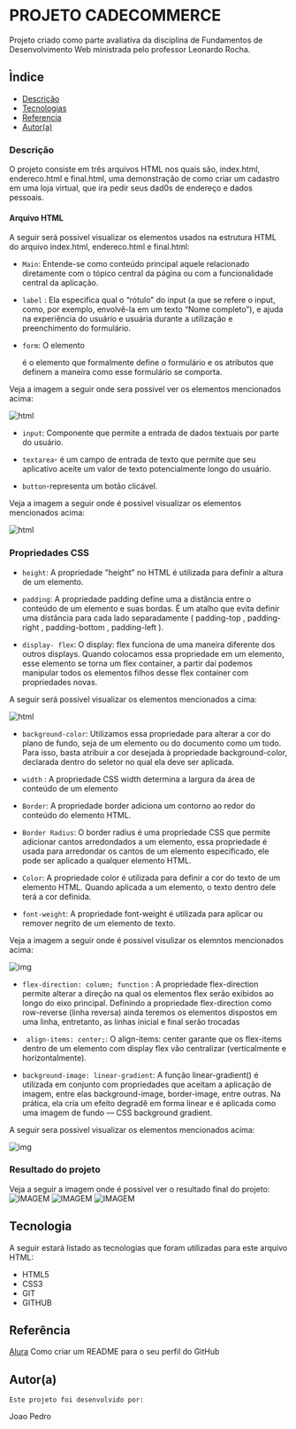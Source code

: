 
# PROJETO CADECOMMERCE
Projeto criado como parte avaliativa da disciplina de Fundamentos de Desenvolvimento Web ministrada pelo professor Leonardo Rocha.
 
## Ìndice
 
* [Descrição](#descrição)
* [Tecnologias](#tecnologia)
* [Referencia](#referência)
* [Autor(a)](#autora)
 
### Descrição
O projeto consiste em três arquivos HTML nos quais são, index.html, endereco.html e final.html, uma demonstração de como criar um cadastro em uma loja virtual, que ira pedir seus dad0s de endereço e dados pessoais.
 
 
#### Arquivo HTML
  A seguir será possivel visualizar os elementos usados na estrutura HTML do arquivo index.html, endereco.html e final.html:
 
 
* `Main`: Entende-se como conteúdo principal aquele relacionado diretamente com o tópico central da página ou com a funcionalidade central da aplicação.
 
* `label` : Ela especifica qual o “rótulo” do input (a que se refere o input, como, por exemplo, envolvê-la em um texto “Nome completo”), e ajuda na experiência do usuário e usuária durante a utilização e preenchimento do formulário.
 
 
* `form`: O elemento <form> é o elemento que formalmente define o formulário e os atributos que definem a maneira como esse formulário se comporta.
 
Veja a imagem a seguir onde sera possivel ver os elementos mencionados acima:
 
![html](img/print1novo.PNG)
 
* `input`: Componente que permite a entrada de dados textuais por parte do usuário.
 
* `textarea`- é um campo de entrada de texto que permite que seu aplicativo aceite um valor de texto potencialmente longo do usuário.
 
* `button`-representa um botão clicável.
 
Veja a imagem a seguir onde é possivel visualizar os elementos mencionados acima:
 
![html](img/print2.PNG)
 
 
### Propriedades CSS
 
 * ``height``: A propriedade "height" no HTML é utilizada para definir a altura de um elemento.
 
* `padding`: A propriedade padding define uma a distância entre o conteúdo de um elemento e suas bordas. É um atalho que evita definir uma distância para cada lado separadamente ( padding-top , padding-right , padding-bottom , padding-left ).
 
* `display- flex`: O display: flex funciona de uma maneira diferente dos outros displays. Quando colocamos essa propriedade em um elemento, esse elemento se torna um flex container, a partir daí podemos manipular todos os elementos filhos desse flex container com propriedades novas.
 
A seguir será possivel visualizar os elementos mencionados a cima:
 
![html](img/print1maincss.PNG)
 
* `background-color`: Utilizamos essa propriedade para alterar a cor do plano de fundo, seja de um elemento ou do documento como um todo. Para isso, basta atribuir a cor desejada à propriedade background-color, declarada dentro do seletor no qual ela deve ser aplicada.
 
 * `width` : A propriedade CSS width determina a largura da área de conteúdo de um elemento
 
* `Border`: A propriedade border adiciona um contorno ao redor do conteúdo do elemento HTML.
 
* `Border Radius`: O border radius é uma propriedade CSS que permite adicionar cantos arredondados a um elemento, essa propriedade é usada para arredondar os cantos de um elemento especificado, ele pode ser aplicado a qualquer elemento HTML.
 
* `Color`: A propriedade color é utilizada para definir a cor do texto de um elemento HTML. Quando aplicada a um elemento, o texto dentro dele terá a cor definida.
 
* `font-weight`: A propriedade font-weight é utilizada para aplicar ou remover negrito de um elemento de texto.
 
 Veja a imagem a seguir onde é possivel visulizar os elemntos mencionados acima:
 
![img](img/print3mainscss.PNG)
 
 
* `flex-direction: column; function` :   A propriedade flex-direction permite alterar a direção na qual os elementos flex serão exibidos ao longo do eixo principal. Definindo a propriedade flex-direction como row-reverse (linha reversa) ainda teremos os elementos dispostos em uma linha, entretanto, as linhas inicial e final serão trocadas
 
* ` align-items: center;`:  O align-items: center garante que os flex-items dentro de um elemento com display flex vão centralizar (verticalmente e horizontalmente).
 
* `background-image: linear-gradient`: A função linear-gradient() é utilizada em conjunto com propriedades que aceitam a aplicação de imagem, entre elas background-image, border-image, entre outras. Na prática, ela cria um efeito degradê em forma linear e é aplicada como uma imagem de fundo — CSS background gradient.
             
A seguir sera possivel visualizar os elementos mencionados acima:
 
 ![img](img/print4maincss.PNG)
 
### Resultado do projeto
 
Veja a seguir a imagem onde é possivel ver o resultado final do projeto:
![IMAGEM](img/print51final.PNG)
![IMAGEM](img/print6final.PNG)
![IMAGEM](img/print7final.PNG)
 
## Tecnologia
 
A seguir estará listado as tecnologias que foram utilizadas para este arquivo HTML:
 
 
* HTML5
* CSS3
* GIT
* GITHUB
 
## Referência
[Alura](https://www.alura.com.br/artigos/como-criar-um-readme-para-seu-perfil-github) Como criar um README para o seu perfil do GitHub
 
 
## Autor(a)
 
`Este projeto foi desenvolvido por:`
 
Joao Pedro
 
 

